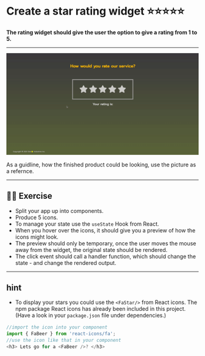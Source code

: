 # Create a star rating widget :star::star::star::star::star:

**The rating widget should give the user the option to give a rating from 1 to 5.**

---
![](rating-widget.gif)

As a guidline, how the finished product could be looking, use the picture as a refernce. 

---

## 🏋️‍♀️ Exercise

- Split your app up into components.
- Produce 5 icons.
- To manage your state use the `useState` Hook from React.
- When you hover over the icons, it should give you a preview of how the icons might look.
- The preview should only be temporary, once the user moves the mouse away from the widget, the original state should be rendered.
- The click event should call a handler function, which should change the state - and change the rendered output.

---
## hint

- To display your stars you could use the `<FaStar/>` from React icons. The npm package React icons has already been included in this project. (Have a look in your `package.json` file under dependencies.)

```javascript
//import the icon into your component
import { FaBeer } from 'react-icons/fa';
//use the icon like that in your component
<h3> Lets go for a <FaBeer />? </h3>
```
